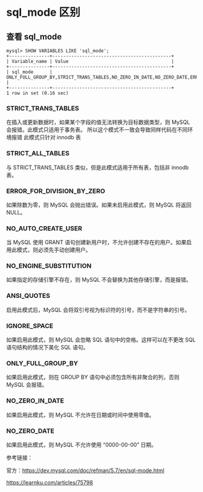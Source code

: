 # sql_mode 区别

## 查看 sql_mode

```
mysql> SHOW VARIABLES LIKE 'sql_mode';
+---------------+--------------------------------------------+
| Variable_name | Value                                      |
+---------------+--------------------------------------------+
| sql_mode      | ONLY_FULL_GROUP_BY,STRICT_TRANS_TABLES,NO_ZERO_IN_DATE,NO_ZERO_DATE,ERROR_FOR_DIVISION_BY_ZERO,NO_AUTO_CREATE_USER,NO_ENGINE_SUBSTITUTION |
+---------------+--------------------------------------------+
1 row in set (0.16 sec)
```

### STRICT_TRANS_TABLES
在插入或更新数据时，如果某个字段的值无法转换为目标数据类型，则 MySQL 会报错。此模式只适用于事务表。
所以这个模式不一致会导致同样代码在不同环境报错
此模式只针对 innodb 表

### STRICT_ALL_TABLES
与 STRICT_TRANS_TABLES 类似，但是此模式适用于所有表，包括非 innodb 表。

### ERROR_FOR_DIVISION_BY_ZERO
如果除数为零，则 MySQL 会抛出错误。如果未启用此模式，则 MySQL 将返回 NULL。

### NO_AUTO_CREATE_USER
当 MySQL 使用 GRANT 语句创建新用户时，不允许创建不存在的用户。如果启用此模式，则必须先手动创建用户。

### NO_ENGINE_SUBSTITUTION
如果指定的存储引擎不存在，则 MySQL 不会替换为其他存储引擎，而是报错。

### ANSI_QUOTES
启用此模式后，MySQL 会将双引号视为标识符的引号，而不是字符串的引号。

### IGNORE_SPACE
如果启用此模式，则 MySQL 会忽略 SQL 语句中的空格。这样可以在不更改 SQL 语句结构的情况下美化 SQL 语句。

### ONLY_FULL_GROUP_BY
如果启用此模式，则在 GROUP BY 语句中必须包含所有非聚合的列，否则 MySQL 会报错。

### NO_ZERO_IN_DATE
如果启用此模式，则 MySQL 不允许在日期或时间中使用零值。

### NO_ZERO_DATE
如果启用此模式，则 MySQL 不允许使用 “0000-00-00” 日期。



参考链接：

官方：https://dev.mysql.com/doc/refman/5.7/en/sql-mode.html

https://learnku.com/articles/75798